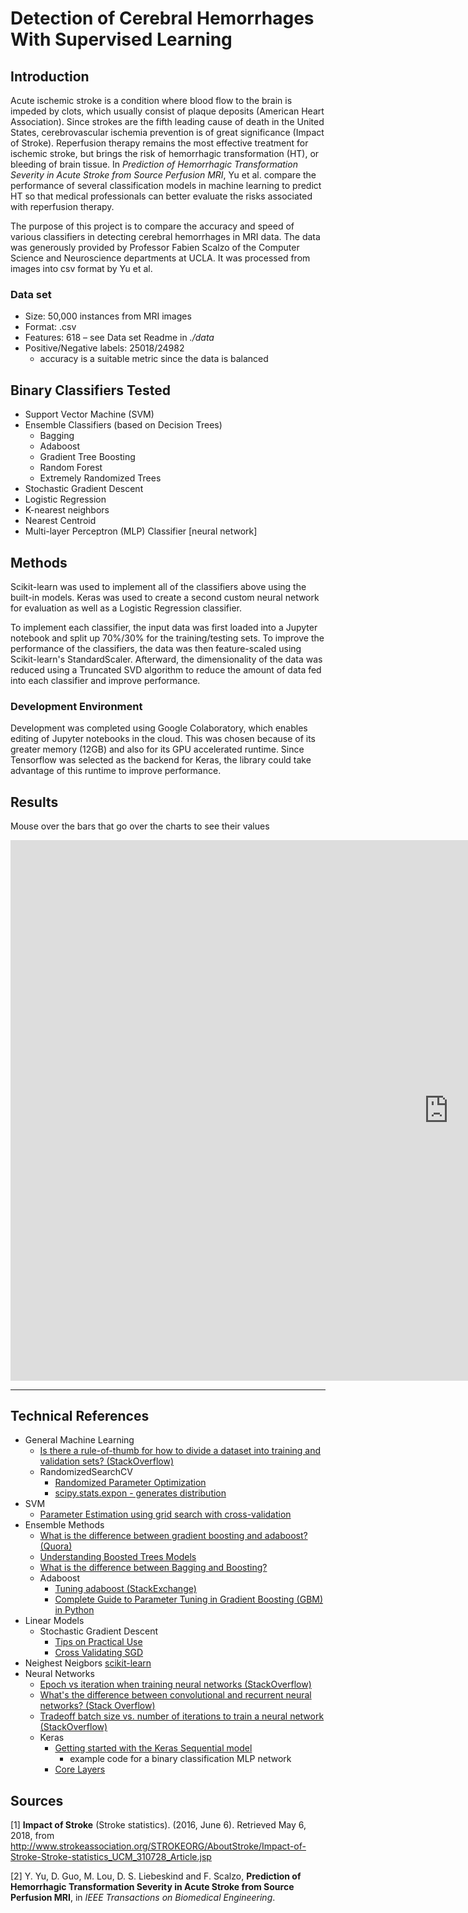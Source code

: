 # Detection of Cerebral Hemorrhages With Supervised Learning

## Introduction

Acute ischemic stroke is a condition where blood flow to the brain is impeded by clots, which usually consist of plaque deposits (American Heart Association). Since strokes are the fifth leading cause of death in the United States, cerebrovascular ischemia prevention is of great significance (Impact of Stroke). Reperfusion therapy remains the most effective treatment for ischemic stroke, but brings the risk of hemorrhagic transformation (HT), or bleeding of brain tissue. In _Prediction of Hemorrhagic Transformation Severity in Acute Stroke from Source Perfusion MRI_, Yu et al. compare the performance of several classification models in machine learning to predict HT so that medical professionals can better evaluate the risks associated with reperfusion therapy. 

The purpose of this project is to compare the accuracy and speed of various classifiers in detecting cerebral hemorrhages in MRI data. The data was generously provided by Professor Fabien Scalzo of the Computer Science and Neuroscience departments at UCLA. It was processed from images into csv format by Yu et al. 

### Data set
- Size: 50,000 instances from MRI images
- Format: .csv
- Features: 618 – see Data set Readme in *./data*
- Positive/Negative labels: 25018/24982
	- accuracy is a suitable metric since the data is balanced

## Binary Classifiers Tested
- Support Vector Machine (SVM)
- Ensemble Classifiers (based on Decision Trees)
	- Bagging
	- Adaboost
	- Gradient Tree Boosting
	- Random Forest
	- Extremely Randomized Trees
- Stochastic Gradient Descent
- Logistic Regression
- K-nearest neighbors
- Nearest Centroid
- Multi-layer Perceptron (MLP) Classifier [neural network]
	
## Methods

Scikit-learn was used to implement all of the classifiers above using the built-in models. Keras was used to create a second custom neural network for evaluation as well as a Logistic Regression classifier. 

To implement each classifier, the input data was first loaded into a Jupyter notebook and split up 70%/30% for the training/testing sets. To improve the performance of the classifiers, the data was then feature-scaled using Scikit-learn's StandardScaler. Afterward, the dimensionality of the data was reduced using a Truncated SVD algorithm to reduce the amount of data fed into each classifier and improve performance.

### Development Environment

Development was completed using Google Colaboratory, which enables editing of Jupyter notebooks in the cloud. This was chosen because of its greater memory (12GB) and also for its GPU accelerated runtime. Since Tensorflow was selected as the backend for Keras, the library could take advantage of this runtime to improve performance. 

## Results
Mouse over the bars that go over the charts to see their values

<iframe width="1401.9203163017032" height="864.5" seamless frameborder="0" scrolling="no" src="https://docs.google.com/spreadsheets/d/e/2PACX-1vQwLw6ia58vlLh1i2i4zxtcn2HNFwhS29XNx-lHCjCoGjQwTGju-5-_yQ4t-P_Ksq9t2urqHQQvAOQr/pubchart?oid=2084364792&amp;format=interactive"></iframe>

---
## Technical References
- General Machine Learning
	- [Is there a rule-of-thumb for how to divide a dataset into training and validation sets? (StackOverflow)](https://stackoverflow.com/questions/13610074/is-there-a-rule-of-thumb-for-how-to-divide-a-dataset-into-training-and-validatio?utm_medium=organic&utm_source=google_rich_qa&utm_campaign=google_rich_qa)
	- RandomizedSearchCV
		- [Randomized Parameter Optimization](http://scikit-learn.org/stable/modules/grid_search.html#randomized-parameter-optimization)
		- [scipy.stats.expon - generates distribution](https://docs.scipy.org/doc/scipy/reference/generated/scipy.stats.expon.html)
- SVM
	- [Parameter Estimation using grid search with cross-validation](http://scikit-learn.org/stable/auto_examples/model_selection/plot_grid_search_digits.html)
- Ensemble Methods
	- [What is the difference between gradient boosting and adaboost? (Quora)](https://www.quora.com/What-is-the-difference-between-gradient-boosting-and-adaboost)
	- [Understanding Boosted Trees Models](https://sadanand-singh.github.io/posts/boostedtrees/#adaboost-classifier-in-python)
	- [What is the difference between Bagging and Boosting?](https://quantdare.com/what-is-the-difference-between-bagging-and-boosting/)
	- Adaboost
		- [Tuning adaboost (StackExchange)](https://stats.stackexchange.com/questions/303998/tuning-adaboost?utm_medium=organic&utm_source=google_rich_qa&utm_campaign=google_rich_qa)
		- [Complete Guide to Parameter Tuning in Gradient Boosting (GBM) in Python](https://www.analyticsvidhya.com/blog/2016/02/complete-guide-parameter-tuning-gradient-boosting-gbm-python/)
- Linear Models
	- Stochastic Gradient Descent
		- [Tips on Practical Use](http://scikit-learn.org/stable/modules/sgd.html#tips-on-practical-use)
		- [Cross Validating SGD](https://gist.github.com/tobigue/3188762)
- Neighest Neigbors
	[scikit-learn](http://scikit-learn.org/stable/modules/neighbors.html#choice-of-nearest-neighbors-algorithm)
- Neural Networks
	- [Epoch vs iteration when training neural networks (StackOverflow)](https://stackoverflow.com/questions/4752626/epoch-vs-iteration-when-training-neural-networks)
	- [What's the difference between convolutional and recurrent neural networks? (Stack Overflow)](https://stackoverflow.com/questions/20923574/whats-the-difference-between-convolutional-and-recurrent-neural-networks?utm_medium=organic&utm_source=google_rich_qa&utm_campaign=google_rich_qa)
	- [Tradeoff batch size vs. number of iterations to train a neural network (StackOverflow)](https://stats.stackexchange.com/questions/164876/tradeoff-batch-size-vs-number-of-iterations-to-train-a-neural-network)
	- Keras
		- [Getting started with the Keras Sequential model](https://keras.io/getting-started/sequential-model-guide/)
			- example code for a binary classification MLP network
		- [Core Layers](https://keras.io/layers/core/)

## Sources
[1] **Impact of Stroke** (Stroke statistics). (2016, June 6). Retrieved May 6, 2018, from http://www.strokeassociation.org/STROKEORG/AboutStroke/Impact-of-Stroke-Stroke-statistics_UCM_310728_Article.jsp

[2] Y. Yu, D. Guo, M. Lou, D. S. Liebeskind and F. Scalzo, **Prediction of Hemorrhagic Transformation Severity in Acute Stroke from Source Perfusion MRI**, in _IEEE Transactions on Biomedical Engineering_.

